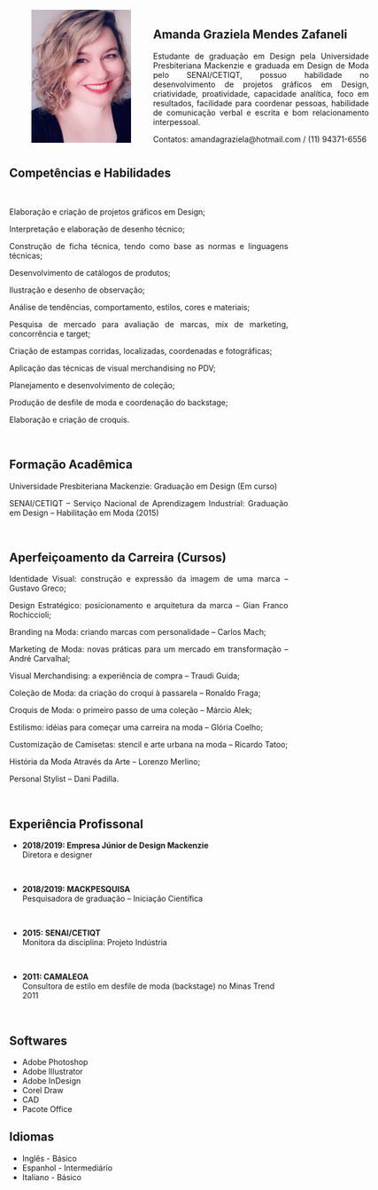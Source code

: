 <!DOCTYPE html>
<html>
<head>
	<meta charset= "utf-8" />
	<title>Curriculum Vitae</title>
	<style>
			section{
					width: 650px;
					height: 250px;
			}
			.imagem{
				float: left;
				}
p{text-align: justify;}
	</style>
</head>
<body>
<section>
	<figure class="imagem">
		<img src="ag.jpg.jpg" alt="Amanda Zafaneli" width="180" height="240"/>
	</figure>
	<br> <h1>Amanda Graziela Mendes Zafaneli</h1>
	 	<p>Estudante de graduação em Design pela Universidade Presbiteriana Mackenzie e graduada em Design de Moda pelo SENAI/CETIQT, possuo habilidade no desenvolvimento de projetos gráficos em Design, criatividade, proatividade, capacidade analítica, foco em resultados,  facilidade para coordenar pessoas, habilidade de comunicação verbal e escrita e bom relacionamento interpessoal.
</p>
<p> Contatos: amandagraziela@hotmail.com / (11) 94371-6556 </p>
</section>
<br>
	<h2>Competências e Habilidades</h2>
	<br>
	<p>Elaboração e criação de projetos gráficos em Design;</p>
        <p>Interpretação e elaboração de desenho técnico;</p>
	<p>Construção de ficha técnica, tendo como base as normas e linguagens técnicas;</p>
	<p>Desenvolvimento de catálogos de produtos;</p>
	<p>Ilustração e desenho de observação;</p>
	<p>Análise de tendências, comportamento, estilos, cores e materiais;</p>
	<p>Pesquisa de mercado para avaliação de marcas, mix de marketing, concorrência e target;</p>
	<p>Criação de estampas corridas, localizadas, coordenadas e fotográficas;</p>
	<p>Aplicação das técnicas de visual merchandising no PDV;</p>
        <p>Planejamento e desenvolvimento de coleção;</p>
	<p>Produção de desfile de moda e  coordenação do backstage; </p>
	<p>Elaboração e criação de croquis.</p>
	<br>
	<h2>Formação Acadêmica</h2>
	<p> Universidade Presbiteriana Mackenzie: Graduação em Design (Em curso) </p>
        <p> SENAI/CETIQT – Serviço Nacional de Aprendizagem Industrial: Graduação em Design – Habilitação em Moda (2015) </p>
	<br>
	<h2>Aperfeiçoamento da Carreira (Cursos)</h2>
	 <p>Identidade Visual: construção e expressão da imagem de uma marca – Gustavo Greco;</p>
         <p>Design Estratégico: posicionamento e arquitetura da marca – Gian Franco Rochiccioli;</p>
	 <p>Branding na Moda: criando marcas com personalidade – Carlos Mach;</p>
	 <p>Marketing de Moda: novas práticas para um mercado em transformação – André Carvalhal;</p>
	 <p>Visual Merchandising: a experiência de compra – Traudi Guida;</p>
         <p>Coleção de Moda: da criação do croqui à passarela – Ronaldo Fraga;</p>
	 <p>Croquis de Moda: o primeiro passo de uma coleção – Márcio Alek;</p>
	 <p>Estilismo: idéias para começar uma carreira na moda – Glória Coelho;</p>
	 <p>Customização de Camisetas: stencil e arte urbana na moda – Ricardo Tatoo;</p>
	 <p>História da Moda Através da Arte – Lorenzo Merlino;</p>
	 <p>Personal Stylist – Dani Padilla.</p>
	 <br>
	<h2>Experiência Profissonal </h2>
	<ul>
	<p><li><strong>2018/2019: Empresa Júnior de Design Mackenzie</strong>
			<br>Diretora e designer </li> </p>
<br>
	<p><li><strong>2018/2019: MACKPESQUISA</strong>
					<br>Pesquisadora de graduação – Iniciação Científica </li> </p>
<br>
	<p><li><strong> 2015: SENAI/CETIQT</strong>
					<br>Monitora da disciplina: Projeto Indústria </li> </p>
<br>
	<p><li><strong> 2011: CAMALEOA</strong>
		<br>Consultora de estilo em desfile de moda (backstage) no Minas Trend 2011</li> </p>	 
	</ul>
	<br>
	<h2>Softwares</h2>
	<ul>
		<li>Adobe Photoshop</li>
		<li>Adobe Illustrator</li>
		<li>Adobe InDesign</li>
		<li>Corel Draw</li>
		<li>CAD</li>
		<li>Pacote Office</li>
	</ul>
	<h2>Idiomas</h2>
	<ul>
		<li>Inglês - Básico</li>
		<li>Espanhol - Intermediário</li>
		<li>Italiano - Básico</li>
	</ul>
</body>
</html>
